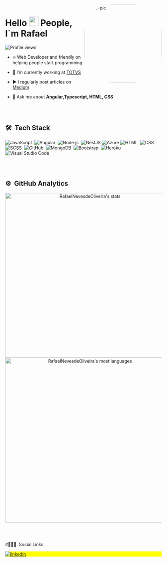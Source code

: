 
<img align="right" alt="Ane-pic" height="250" style="border-radius:90px;" src="https://c.tenor.com/o-wNCEq_6f0AAAAS/pompo-the-cinephile-typing-fast.gif">
<h1 align="left">Hello <img src="https://raw.githubusercontent.com/kaueMarques/kaueMarques/master/hi.gif" width="30px"> People, I`m Rafael</h1>
<p align="left"> <img src="https://komarev.com/ghpvc/?username=RafaelNevesdeOliveira&color=yellow" alt="Profile views" /> </p>

- 🔥 Web Developer  and friendly on helping people start programming 

- 🔭 I’m currently working at [TOTVS](https://www.totvs.com/wms/?utm_campaign=s-wms&utm_source=google-search&utm_medium=cpc&utm_term=sistema-wms&&utm_term=wms&hsa_tgt=aud-96712161948:kwd-45426232&hsa_src=g&hsa_acc=5745705588&hsa_cam=17450921278&hsa_grp=143398178131&hsa_mt=p&hsa_kw=wms&hsa_net=adwords&hsa_ver=3&hsa_ad=603576690233&gclid=Cj0KCQjwkOqZBhDNARIsAACsbfL7SruhLx4pDyF3ye9x_niKKjcfZYN94O0o18aKlAe9_fJf7P4UV_MaAvLWEALw_wcB&gclsrc=aw.ds)

- ▶️ I regularly post articles on [Medium](https://medium.com/@rafaelneves652)

- 💬 Ask me about **Angular,Typescript, HTML, CSS**


<br><br>

## 🛠 &nbsp;Tech Stack

![JavaScript](https://img.shields.io/badge/JavaScript-323330?style=for-the-badge&logo=javascript&logoColor=F7DF1E)&nbsp;
![Angular](https://img.shields.io/badge/Angular-DD0031?style=for-the-badge&logo=angular&logoColor=white)&nbsp;
![Node.js](https://img.shields.io/badge/Node.js-43853D?style=for-the-badge&logo=node.js&logoColor=white)&nbsp;
![NestJS](https://img.shields.io/badge/nestjs-%23E0234E.svg?style=for-the-badge&logo=nestjs&logoColor=white)
![Azure](https://img.shields.io/badge/azure-%230072C6.svg?style=for-the-badge&logo=microsoftazure&logoColor=white)
![HTML](https://img.shields.io/badge/HTML5-E34F26?style=for-the-badge&logo=html5&logoColor=white)&nbsp;
![CSS](	https://img.shields.io/badge/CSS3-1572B6?style=for-the-badge&logo=css3&logoColor=white)&nbsp;
![SCSS](https://img.shields.io/badge/Sass-CC6699?style=for-the-badge&logo=sass&logoColor=white)&nbsp;
![GitHub](https://img.shields.io/badge/GitHub-100000?style=for-the-badge&logo=github&logoColor=white)&nbsp;
![MongoDB](https://img.shields.io/badge/MongoDB-4EA94B?style=for-the-badge&logo=mongodb&logoColor=white)&nbsp;
![Bootstrap](https://img.shields.io/badge/Bootstrap-563D7C?style=for-the-badge&logo=bootstrap&logoColor=white)&nbsp;
![Heroku](https://img.shields.io/badge/Heroku-430098?style=for-the-badge&logo=heroku&logoColor=white)&nbsp;
![Visual Studio Code](https://img.shields.io/badge/Visual%20Studio%20Code-0078d7.svg?style=for-the-badge&logo=visual-studio-code&logoColor=white)


<br><br>

## ⚙️ &nbsp;GitHub Analytics

<p align="center">
<img width="530em" src="https://github-readme-stats.vercel.app/api?username=RafaelNevesdeOliveira&show_icons=true&theme=vision-friendly-dark" alt="RafaelNevesdeOliveira's stats"/>
<img width="530em" src="https://github-readme-stats.vercel.app/api/top-langs/?username=RafaelNevesdeOliveira&layout=compact&theme=vision-friendly-dark" alt="RafaelNevesdeOliveira's most languages"/>
</p>

<br><br>

#🙍🏼‍♂ &nbsp;Social Links

<p align="left" style="background:yellow">
<a href="https://www.linkedin.com/in/rafaelnevesdev/" target="_blank">
  <img align="center" src="https://img.shields.io/badge/linkedin-%230077B5.svg?style=for-the-badge&logo=linkedin&logoColor=white" alt="linkedin"/>
</a>

</p>



<!--
**RafaelNevesdeOliveira/RafaelNevesdeOliveira** is a ✨ _special_ ✨ repository because its `README.md` (this file) appears on your GitHub profile.

Here are some ideas to get you started:

- 🔭 I’m currently working on ...
- 🌱 I’m currently learning ...
- 👯 I’m looking to collaborate on ...
- 🤔 I’m looking for help with ...
- 💬 Ask me about ...
- 📫 How to reach me: ...
- 😄 Pronouns: ...
- ⚡ Fun fact: ...
-->
